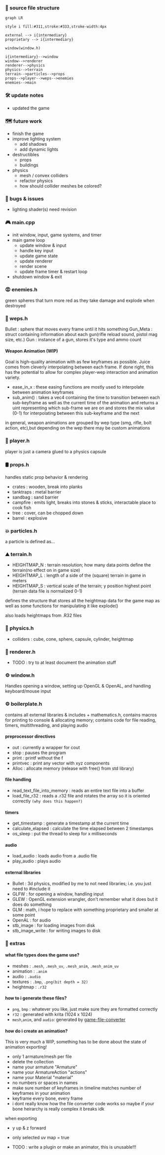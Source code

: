 ﻿### 🧱 source file structure

```mermaid
graph LR

style i fill:#311,stroke:#333,stroke-width:4px

external --> i{intermediary}
proprietary --> i{intermediary}

window(window.h)

i{intermediary}-->window
window-->renderer
renderer-->physics
physics-->terrain
terrain-->particles-->props
props-->player-->weps-->enemies
enemies-->main
```

### 🛠 update notes
+ updated the game

### 🗺 future work
+ finish the game
+ improve lighting system
  + add shadows
  + add dynamic lights
+ destructibles
  + props
  + buildings
+ physics
  + mesh / convex colliders
  + refactor physics
  + how should collider meshes be colored?

### 🐞 bugs & issues
- lighting shader(s) need revision

### 🎮 main.cpp
- init window, input, game systems, and timer
- main game loop
  - update window & input
  - handle key input
  - update game state
  - update renderer
  - render scene
  - update frame timer & restart loop
- shutdown window & exit

### 😡 enemies.h
green spheres that turn more red as they take damage and explode when destroyed

### 🔫 weps.h

Bullet : sphere that moves every frame until it hits something
Gun_Meta : struct containing information about each gun(rifle reload sound, pistol mag size, etc.)
Gun : instance of a gun, stores it's type and ammo count

#### Weapon Animation (WIP)
Goal is high-quality animation with as few keyframes as possible. Juice comes from cleverly
interpolating between each frame. If done right, this has the potential to allow for complex
player-wep interaction and animation variety.

- ease_in_x : these easing functions are mostly used to interpolate between animation keyframes
- sub_anim() : takes a vec4 containing the time to transition between each sub-keyframe
as well as the current time of the animation and returns a uint representing which sub-frame
we are on and stores the mix value (0-1) for interpolating between this sub-keyframe and the next

in general, weapon animations are grouped by wep type (smg, rifle, bolt action, etc),but depending
on the wep there may be custom animations

### 🧙 player.h
player is just a camera glued to a physics capsule

### 🛢 props.h
handles static prop behavior & rendering

- crates : wooden, break into planks
- tanktraps : metal barrier
- sandbag : sand barrier
- campfire : emits light, breaks into stones & sticks, interactable place to cook fish
- tree : cover, can be chopped down
- barrel : explosive

### 💥 particles.h
a particle is defined as...

### ⛰ terrain.h

- HEIGHTMAP_N : terrain resolution; how many data points define the terrain(no effect on in game size)
- HEIGHTMAP_L : length of a side of the (square) terrain in game in meters
- HEIGHTMAP_S : vertical scale of the terrain; y position highest point (terrain data file is normalized 0-1)

defines the structure that stores all the heightmap data for the game map as well as some functions
for manipulating it like explode()

also loads heightmaps from .R32 files

### 🧲 physics.h
- colliders : cube, cone, sphere, capsule, cylinder, heightmap

### 🎨 renderer.h
+ TODO : try to at least document the animation stuff

### ⚙️ window.h
Handles opening a window, setting up OpenGL & OpenAL, and handling keyboard/mouse input

### ⚙️ boilerplate.h
contains all external libraries & includes + mathematics.h, contains macros for printing to
console & allocating memory; contains code for file reading, timers, multithreading, and playing audio

#### preprocessor directives
- out : currently a wrapper for cout
- stop : pauses the program
- print : printf without the f
- printvec : print any vector with xyz components
- Alloc : allocate memory (release with free() from std library)

#### file handling
- read_text_file_into_memory : reads an entire text file into a buffer
- load_file_r32 : reads a .r32 file and rotates the array so it is oriented correctly `(why does this happen?)`

#### timers
- get_timestamp : generate a timestamp at the current time
- calculate_elapsed : calculate the time elapsed between 2 timestamps
- os_sleep : put the thread to sleep for x milliseconds

#### audio
- load_audio : loads audio from a .audio file
- play_audio : plays audio

#### external libraries
- Bullet : 3d physics, modified by me to not need libraries; i.e. you just need to #include it
- GLFW : for opening a window, handling input
- GLEW : OpenGL extension wrangler, don't remember what it does but it does do something
- GLM : math, i hope to replace with something proprietary and smaller at some point
- OpenAL : for audio
- stb_image : for loading images from disk
- stb_image_write : for writing images to disk

### 🧰 extras

#### what file types does the game use?
- meshes : `.mesh`, `.mesh_uv`, `.mesh_anim`, `.mesh_anim_uv`
- animation : `.anim`
- audio : `.audio`
- textures : `.bmp`, `.png(bit depth = 32)`
- heightmap : `.r32`

#### how to i generate these files?
- `png`, `bmp` : whatever you like, just make sure they are formatted correctly
- `r32` : generated with krita (1024 x 1024)
- `mesh`,`anim`, and `audio`: generated by [game-file-converter](https://github.com/Moomed-Hamed/game-file-converter)

#### how do i create an animation?
This is very much a WIP, something has to be done about the state of animation exporting!

- only 1 armature/mesh per file
- delete the collection
- name your armature "Armature"
- name your ArmatureAction "actions"
- name your Material "material"
- no numbers or spaces in names
- make sure number of keyframes in timeline matches number of keyframes in your animation
- keyframe every bone, every frame
- i dont really know how the file converter code works so maybe if your
bone heirarchy is really complex it breaks idk

when exporting
- y up & z forward
- only selected uv map = true

- TODO : write a plugin or make an animator, this is unusable!!!